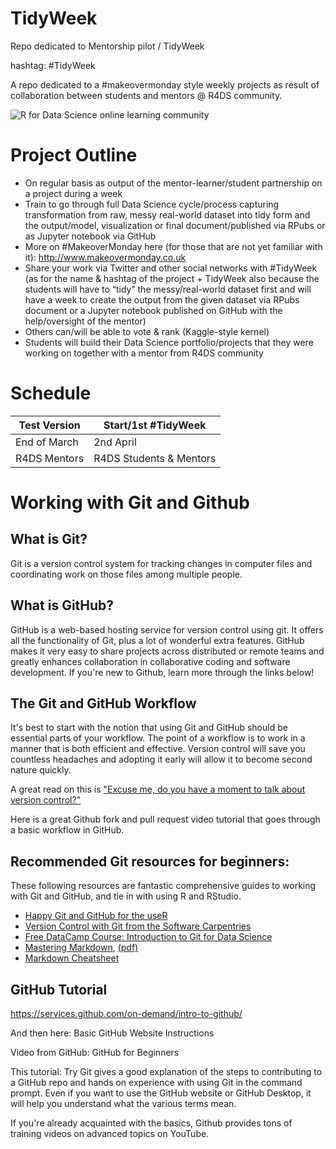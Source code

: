 # TidyWeek
Repo dedicated to Mentorship pilot / TidyWeek <br>

hashtag: #TidyWeek 

A repo dedicated to a #makeovermonday style weekly projects as result of collaboration between students and mentors @ R4DS community.

![R for Data Science online learning community](https://github.com/rfordatascience/tidyweek/blob/master/rest/31736571%20(1).png) 

# Project Outline
- On regular basis as output of the mentor-learner/student partnership on a project during a week 
- Train to go through full Data Science cycle/process capturing transformation from raw, messy real-world dataset into tidy form and the output/model, visualization or final document/published via RPubs or as Jupyter notebook via GitHub
- More on #MakeoverMonday here (for those that are not yet familiar with it): http://www.makeovermonday.co.uk
- Share your work via Twitter and other social networks with #TidyWeek (as for the name & hashtag of the project + TidyWeek also because the students will have to “tidy” the messy/real-world dataset first and will have a week to create the output from the given dataset via RPubs document or a Jupyter notebook published on GitHub with the help/oversight of the mentor) 
- Others can/will be able to vote & rank (Kaggle-style kernel)
- Students will build their Data Science portfolio/projects that they were working on together with a mentor from R4DS community

# Schedule

Test Version | Start/1st #TidyWeek
------------ | -------------
End of March | 2nd April
R4DS Mentors | R4DS Students & Mentors

# Working with Git and Github

## What is Git?
Git is a version control system for tracking changes in computer files and coordinating work on those files among multiple people.

## What is GitHub?
GitHub is a web-based hosting service for version control using git. It offers all the functionality of Git, plus a lot of wonderful extra features.  GitHub makes it very easy to share projects across distributed or remote teams and greatly enhances collaboration in collaborative coding and software development. If you're new to Github, learn more through the links below!

## The Git and GitHub Workflow
It's best to start with the notion that using Git and GitHub should be essential parts of your workflow. The point of a workflow is to work in a manner that is both efficient and effective.  Version control will save you countless headaches and adopting it early will allow it to become second nature quickly.

A great read on this is ["Excuse me, do you have a moment to talk about version control?"](https://peerj.com/preprints/3159/)

Here is a great Github fork and pull request video tutorial that goes through a basic workflow in GitHub. 

## Recommended Git resources for beginners: 

These following resources are fantastic comprehensive guides to working with Git and GitHub, and tie in with using R and RStudio.

*  [Happy Git and GitHub for the useR](http://happygitwithr.com/) 
*  [Version Control with Git from the Software Carpentries](https://swcarpentry.github.io/git-novice/)
*  [Free DataCamp Course: Introduction to Git for Data Science](https://www.datacamp.com/courses/introduction-to-git-for-data-science)
*  [Mastering Markdown](https://guides.github.com/features/mastering-markdown/), [(pdf)](https://guides.github.com/pdfs/markdown-cheatsheet-online.pdf)
*  [Markdown Cheatsheet](https://github.com/adam-p/markdown-here/wiki/Markdown-Cheatsheet)

## GitHub Tutorial

https://services.github.com/on-demand/intro-to-github/

And then here: Basic GitHub Website Instructions


Video from GitHub: GitHub for Beginners

This tutorial: Try Git gives a good explanation of the steps to contributing to a GitHub repo and hands on experience with using Git in the command prompt. Even if you want to use the GitHub website or GitHub Desktop, it will help you understand what the various terms mean.

If you're already acquainted with the basics, Github provides tons of training videos on advanced topics on YouTube.
